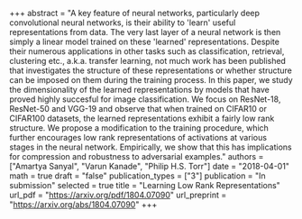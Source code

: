 +++
abstract = "A key feature of neural networks, particularly deep convolutional neural networks, is their ability to 'learn' useful representations from data. The very last layer of a neural network is then simply a linear model trained on these 'learned' representations. Despite their numerous applications in other tasks such as classification, retrieval, clustering etc., a.k.a. transfer learning, not much work has been published that investigates the structure of these representations or whether structure can be imposed on them during the training process. In this paper, we study the dimensionality of the learned representations by models that have proved highly succesful for image classification. We focus on ResNet-18, ResNet-50 and VGG-19 and observe that when trained on CIFAR10 or CIFAR100 datasets, the learned representations exhibit a fairly low rank structure. We propose a modification to the training procedure, which further encourages low rank representations of activations at various stages in the neural network. Empirically, we show that this has implications for compression and robustness to adversarial examples."
authors = ["Amartya Sanyal", "Varun Kanade", "Philip H.S. Torr"]
date = "2018-04-01"
math = true
draft = "false"
publication_types = ["3"]
publication = "In submission"
selected = true
title = "Learning Low Rank Representations"
url_pdf = "https://arxiv.org/pdf/1804.07090"
url_preprint = "https://arxiv.org/abs/1804.07090"
+++